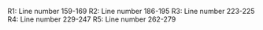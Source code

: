 
R1: Line number 159-169
R2: Line number 186-195
R3: Line number 223-225
R4: Line number 229-247
R5: Line number 262-279